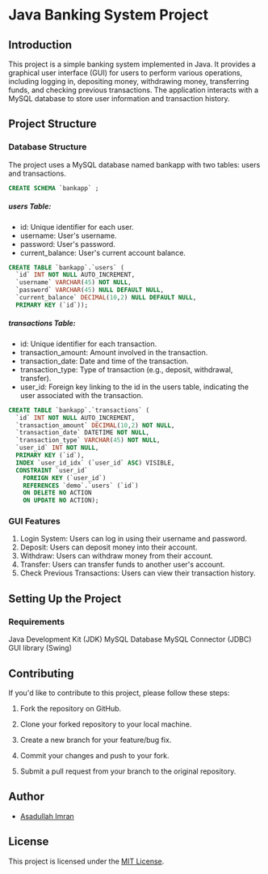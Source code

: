 # Java Banking System Project

## Introduction

This project is a simple banking system implemented in Java. It provides a graphical user interface (GUI) for users to perform various operations, including logging in, depositing money, withdrawing money, transferring funds, and checking previous transactions. The application interacts with a MySQL database to store user information and transaction history.

## Project Structure

### Database Structure

The project uses a MySQL database named bankapp with two tables: users and transactions.

```sql
CREATE SCHEMA `bankapp` ;

```

##### users Table:

- id: Unique identifier for each user.
- username: User's username.
- password: User's password.
- current_balance: User's current account balance.

```sql
CREATE TABLE `bankapp`.`users` (
  `id` INT NOT NULL AUTO_INCREMENT,
  `username` VARCHAR(45) NOT NULL,
  `password` VARCHAR(45) NULL DEFAULT NULL,
  `current_balance` DECIMAL(10,2) NULL DEFAULT NULL,
  PRIMARY KEY (`id`));
```

##### transactions Table:

- id: Unique identifier for each transaction.
- transaction_amount: Amount involved in the transaction.
- transaction_date: Date and time of the transaction.
- transaction_type: Type of transaction (e.g., deposit, withdrawal, transfer).
- user_id: Foreign key linking to the id in the users table, indicating the user associated with the transaction.

```sql
CREATE TABLE `bankapp`.`transactions` (
  `id` INT NOT NULL AUTO_INCREMENT,
  `transaction_amount` DECIMAL(10,2) NOT NULL,
  `transaction_date` DATETIME NOT NULL,
  `transaction_type` VARCHAR(45) NOT NULL,
  `user_id` INT NOT NULL,
  PRIMARY KEY (`id`),
  INDEX `user_id_idx` (`user_id` ASC) VISIBLE,
  CONSTRAINT `user_id`
    FOREIGN KEY (`user_id`)
    REFERENCES `demo`.`users` (`id`)
    ON DELETE NO ACTION
    ON UPDATE NO ACTION);
```

### GUI Features

1. Login System: Users can log in using their username and password.
2. Deposit: Users can deposit money into their account.
3. Withdraw: Users can withdraw money from their account.
4. Transfer: Users can transfer funds to another user's account.
5. Check Previous Transactions: Users can view their transaction history.

## Setting Up the Project

### Requirements

Java Development Kit (JDK)
MySQL Database
MySQL Connector (JDBC)
GUI library (Swing)

## Contributing

If you'd like to contribute to this project, please follow these steps:

1. Fork the repository on GitHub.
2. Clone your forked repository to your local machine.

3. Create a new branch for your feature/bug fix.

4. Commit your changes and push to your fork.

5. Submit a pull request from your branch to the original repository.

## Author

- [Asadullah Imran](https://github.com/Asadullah-Imran)

[//]: # "- [Portfolio Website](https://yourportfolio.com)"

## License

This project is licensed under the [MIT License](https://github.com/Asadullah-Imran/Java_miniprojects/blob/main/LICENSE).
